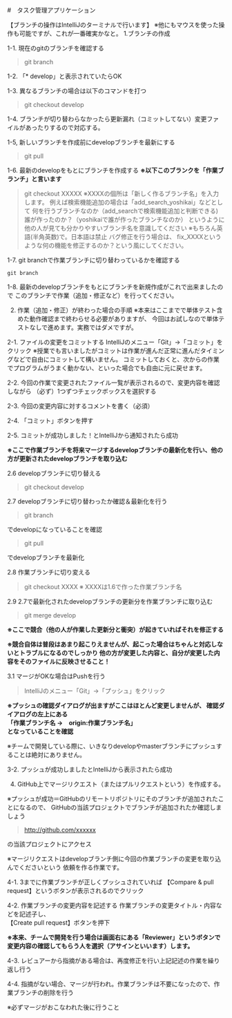 #　タスク管理アプリケーション

【ブランチの操作はIntelliJのターミナルで行います】
※他にもマウスを使った操作も可能ですが、これが一番確実かなと。
1.ブランチの作成

1-1. 現在のgitのブランチを確認する
>git branch

1-2. 「* develop」と表示されていたらOK

1-3. 異なるブランチの場合は以下のコマンドを打つ
>git checkout develop

1-4. ブランチが切り替わらなかったら更新漏れ（コミットしてない）変更ファイルがあったりするので対応する。

1-5, 新しいブランチを作成前にdevelopブランチを最新にする
>git pull

1-6. 最新のdevelopをもとにブランチを作成する
**※以下このブランクを「作業ブランチ」と言います**
>git checkout XXXXX
※XXXXの個所は「新しく作るブランチ名」を入力します。
例えば検索機能追加の場合は「add_search_yoshikai」などとして
何を行うブランチなのか（add_searchで検索機能追加と判断できる)
誰が作ったのか？（yoshikaiで誰が作ったブランチなのか）
というように他の人が見ても分かりやすいブランチ名を意識してください
※もちろん英語(半角英数)で。日本語は禁止
バグ修正を行う場合は、 fix_XXXXというような何の機能を修正するのか？という風にしてください。

1-7. git branchで作業ブランチに切り替わっているかを確認する

`git branch`

1-8. 最新のdevelopブランチをもとにブランチを新規作成がこれで出来ましたので
このブランチで作業（追加・修正など）を行ってください。

2. 作業（追加・修正）が終わった場合の手順
   ※本来はここまでで単体テスト含めた動作確認まで終わらせる必要がありますが、
   今回はお試しなので単体テストなしで進めます。実務ではダメですが。

2-1. ファイルの変更をコミットする
IntelliJのメニュー「Git」→「コミット」をクリック
※授業でも言いましたがコミットは作業が進んだ正常に進んだタイミングなどで自由にコミットして構いません。
コミットしておくと、次からの作業でプログラムがうまく動かない、といった場合でも自由に元に戻せます。

2-2. 今回の作業で変更されたファイル一覧が表示されるので、変更内容を確認しながら
（必ず）1つずつチェックボックスを選択する

2-3. 今回の変更内容に対するコメントを書く（必須）

2-4. 「コミット」ボタンを押す

2-5. コミットが成功しました！とIntelliJから通知されたら成功

**※ここで作業ブランチを将来マージするdevelopブランチの最新化を行い、他の方が更新されたdevelopブランチを取り込む**

2.6 developブランチに切り替える
>git checkout develop

2.7 developブランチに切り替わったか確認＆最新化を行う
>git branch

でdevelopになっていることを確認

> git pull

でdevelopブランチを最新化

2.8 作業ブランチに切り変える
> git checkout XXXX
※ XXXXは1.6で作った作業ブランチ名

2.9 2.7で最新化されたdevelopブランチの更新分を作業ブランチに取り込む
>git merge develop

**※ここで競合（他の人が作業した更新分と衝突）が起きていればそれを修正する**

**※競合自体は普段はあまり起こりえませんが、起こった場合はちゃんと対応しないとトラブルになるのでしっかり
他の方が変更した内容と、自分が変更した内容をそのファイルに反映させること！**

3.1 マージがOKな場合はPushを行う

>IntelliJのメニュー「Git」→「プッシュ」をクリック

**※プッシュの確認ダイアログが出ますがここはほとんど変更しませんが、
確認ダイアログの左上にある
<br/>「作業ブランチ名 →　origin:作業ブランチ名」<br/>
となっていることを確認**

※チームで開発している際に、いきなりdevelopやmasterブランチにプッシュすることは絶対にありません。

3-2. プッシュが成功しましたとIntelliJから表示されたら成功

4. GitHub上でマージリクエスト（またはプルリクエストという）を作成する。

※プッシュが成功＝GitHubのリモートリポジトリにそのブランチが追加されたことになるので、
GitHubの当該プロジェクトでブランチが追加されたか確認しましょう

>http://github.com/xxxxxx

の当該プロジェクトにアクセス

※マージリクエストはdevelopブランチ側に今回の作業ブランチの変更を取り込んでくださいという
依頼を作る作業です。

4-1. 3までに作業ブランチが正しくプッシュされていれば
【Compare & pull request】というボタンが表示されるのでクリック

4-2. 作業ブランチの変更内容を記述する
作業ブランチの変更タイトル・内容などを記述子し、<br/>【Create pull request】ボタンを押下

**※本来、チームで開発を行う場合は画面右にある「Reviewer」というボタンで変更内容の確認してもらう人を選択（アサインといいます）します。**

4-3. レビュアーから指摘がある場合は、再度修正を行い上記記述の作業を繰り返し行う

4-4. 指摘がない場合、マージが行われ。作業ブランチは不要になったので、作業ブランチの削除を行う

※必ずマージがおこなわれた後に行うこと

